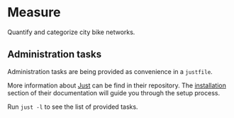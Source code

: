 # Measure

Quantify and categorize city bike networks.

## Administration tasks

Administration tasks are being provided as convenience in a `justfile`.

More information about [Just] can be find in their repository. The
[installation](https://github.com/casey/just#installation) section of their
documentation will guide you through the setup process.

Run `just -l` to see the list of provided tasks.

[just]: https://github.com/casey/just
